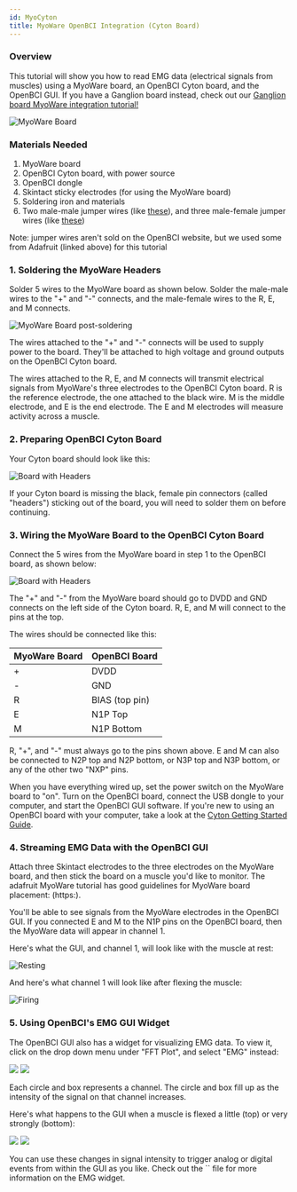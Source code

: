```yaml
---
id: MyoCyton
title: MyoWare OpenBCI Integration (Cyton Board)
---
```

### Overview

This tutorial will show you how to read EMG data (electrical signals from muscles) using a MyoWare board, an OpenBCI Cyton board, and the OpenBCI GUI. If you have a Ganglion board instead, check out our [Ganglion board MyoWare integration tutorial!](05ThirdParty/01-Myoware/15-MyoWare_Integration_Ganglion.md)

![MyoWare Board](assets/ThirdPartyImages/myoware.jpg)

### Materials Needed

1.  MyoWare board
2.  OpenBCI Cyton board, with power source
3.  OpenBCI dongle
4.  Skintact sticky electrodes (for using the MyoWare board)
5.  Soldering iron and materials
6.  Two male-male jumper wires (like [these](https://www.adafruit.com/product/266)), and three male-female jumper wires (like [these](https://www.adafruit.com/product/826))

Note: jumper wires aren't sold on the OpenBCI website, but we used some from Adafruit (linked above) for this tutorial

### 1. Soldering the MyoWare Headers

Solder 5 wires to the MyoWare board as shown below. Solder the male-male wires to the "+" and "-" connects, and the male-female wires to the R, E, and M connects.

![MyoWare Board post-soldering](assets/ThirdPartyImages/myoware_post_solder.jpg)

The wires attached to the "+" and "-" connects will be used to supply power to the board. They'll be attached to high voltage and ground outputs on the OpenBCI Cyton board.

The wires attached to the R, E, and M connects will transmit electrical signals from MyoWare's three electrodes to the OpenBCI Cyton board. R is the reference electrode, the one attached to the black wire. M is the middle electrode, and E is the end electrode. The E and M electrodes will measure activity across a muscle.

### 2. Preparing OpenBCI Cyton Board

Your Cyton board should look like this:

![Board with Headers](assets/ThirdPartyImages/8bit_w_Headers.jpg)

If your Cyton board is missing the black, female pin connectors (called "headers") sticking out of the board, you will need to solder them on before continuing.

### 3. Wiring the MyoWare Board to the OpenBCI Cyton Board

Connect the 5 wires from the MyoWare board in step 1 to the OpenBCI board, as shown below:

![Board with Headers](assets/ThirdPartyImages/cyton_myoware_connects.jpg)

The "+" and "-" from the MyoWare board should go to DVDD and GND connects on the left side of the Cyton board. R, E, and M will connect to the pins at the top.

The wires should be connected like this:

| MyoWare Board | OpenBCI Board  |
| ------------- | -------------- |
| +             | DVDD           |
| -             | GND            |
| R             | BIAS (top pin) |
| E             | N1P Top        |
| M             | N1P Bottom     |

R, "+", and "-" must always go to the pins shown above. E and M can also be connected to N2P top and N2P bottom, or N3P top and N3P bottom, or any of the other two "NXP" pins.

When you have everything wired up, set the power switch on the MyoWare board to "on". Turn on the OpenBCI board, connect the USB dongle to your computer, and start the OpenBCI GUI software. If you're new to using an OpenBCI board with your computer, take a look at the [Cyton Getting Started Guide](01GettingStarted/01-Boards/01-Cyton_Getting_Started_Guide.md).

### 4. Streaming EMG Data with the OpenBCI GUI

Attach three Skintact electrodes to the three electrodes on the MyoWare board, and then stick the board on a muscle you'd like to monitor. The adafruit MyoWare tutorial has good guidelines for MyoWare board placement: (https:).

You'll be able to see signals from the MyoWare electrodes in the OpenBCI GUI. If you connected E and M to the N1P pins on the OpenBCI board, then the MyoWare data will appear in channel 1.

Here's what the GUI, and channel 1, will look like with the muscle at rest:

![Resting](assets/ThirdPartyImages/OpenBCIGUI_at_rest.png)

And here's what channel 1 will look like after flexing the muscle:

![Firing](assets/ThirdPartyImages/OpenBCIGUI_after_flex.png)

### 5. Using OpenBCI's EMG GUI Widget

The OpenBCI GUI also has a widget for visualizing EMG data. To view it, click on the drop down menu under "FFT Plot", and select "EMG" instead:

![](assets/ThirdPartyImages/emg_drop_down_menu.png)
![](assets/ThirdPartyImages/EMG_gui_at_rest.png)

Each circle and box represents a channel. The circle and box fill up as the intensity of the signal on that channel increases.

Here's what happens to the GUI when a muscle is flexed a little (top) or very strongly (bottom):

![](assets/ThirdPartyImages/emg_gui_flex_small.png)
![](assets/ThirdPartyImages/emg_gui_flex_big.png)

You can use these changes in signal intensity to trigger analog or digital events from within the GUI as you like. Check out the `` file for more information on the EMG widget.
